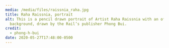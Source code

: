 ```yaml
---
media: /media/files/raissnia_raha.jpg
title: Raha Raissnia, portrait
alt: This is a pencil drawn portrait of Artist Raha Raissnia with an off-white
  background, drawn by the Rail’s publisher Phong Bui.
credit:
  - phong-h-bui
date: 2020-05-27T17:48:00-0500
---
```

